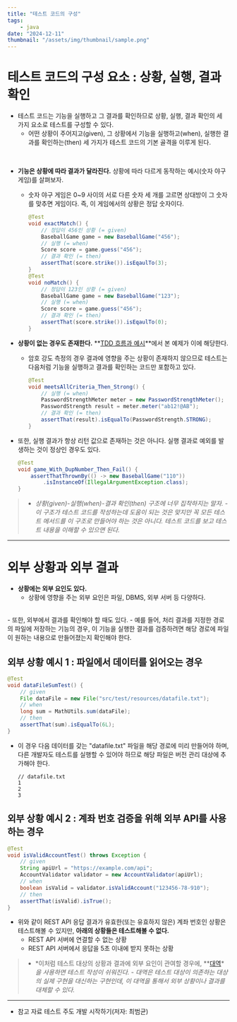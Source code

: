 ```yaml
---
title: "테스트 코드의 구성"
tags:
    - java
date: "2024-12-11"
thumbnail: "/assets/img/thumbnail/sample.png"
---
```

# 테스트 코드의 구성 요소 : 상황, 실행, 결과 확인
- 테스트 코드는 기능을 실행하고 그 결과를 확인하므로 상황, 실행, 결과 확인의 세 가지 요소로 테스트를 구성할 수 있다.
    - 어떤 상황이 주어지고(given), 그 상황에서 기능을 실행하고(when), 실행한 결과를 확인하는(then) 세 가지가 테스트 코드의 기본 골격을 이루게 된다.
<br>

- **기능은 상황에 따라 결과가 달라진다.** 상황에 따라 다르게 동작하는 예시(숫자 야구 게임)를 살펴보자.
    - 숫자 야구 게임은 0~9 사이의 서로 다른 숫자 세 개를 고르면 상대방이 그 숫자를 맞추면 게임이다. 즉, 이 게임에서의 상황은 정답 숫자이다.
        ```java
        @Test
        void exactMatch() {
            // 정답이 456인 상황 (= given)
            BaseballGame game = new BaseballGame("456");
            // 실행 (= when)
            Score score = game.guess("456");
            // 결과 확인 (= then)
            assertThat(score.strike()).isEqaulTo(3);
        }
        @Test
        void noMatch() {
            // 정답이 123인 상황 (= given)
            BaseballGame game = new BaseballGame("123");
            // 실행 (= when)
            Score score = game.guess("456");
            // 결과 확인 (= then)
            assertThat(score.strike()).isEqaulTo(0);
        }
        ```

- **상황이 없는 경우도 존재한다.** **[TDD 흐름과 예시](https://leejae-h.github.io/TDD(Test-Driven%20Development)/TDD%20%ED%9D%90%EB%A6%84%EA%B3%BC%20%EC%98%88%EC%8B%9C.html)**에서 본 예제가 이에 해당한다.
    - 암호 강도 측정의 경우 결과에 영향을 주는 상황이 존재하지 않으므로 테스트는 다음처럼 기능을 실행하고 결과를 확인하는 코드만 포함하고 있다.
        ```java
        @Test
        void meetsAllCriteria_Then_Strong() {
            // 실행 (= when)
            PasswordStrengthMeter meter = new PasswordStrengthMeter();
            PasswordStrength result = meter.meter("ab12!@AB");
            // 결과 확인 (= then)
            assertThat(result).isEqualTo(PasswordStrength.STRONG);
        }
        ```

- 또한, 실행 결과가 항상 리턴 값으로 존재하는 것은 아니다. 실행 결과로 예외를 발생하는 것이 정상인 경우도 있다.
    ```java
    @Test
    void game_With_DupNumber_Then_Fail() {
        assertThatThrownBy(() -> new BaseballGame("110"))
            .isInstanceOf(IllegalArgumentException.class);
    }
    ```

> - *상황(given)-실행(when)-결과 확인(then) 구조에 너무 집착하지는 말자.* 
    - *이 구조가 테스트 코드를 작성하는데 도움이 되는 것은 맞지만 꼭 모든 테스트 메서드를 이 구조로 만들어야 하는 것은 아니다. 테스트 코드를 보고 테스트 내용을 이해할 수 있으면 된다.*

---
# 외부 상황과 외부 결과
- **상황에는 외부 요인도 있다.**
    - 상황에 영향을 주는 외부 요인은 파일, DBMS, 외부 서버 등 다양하다.
<br>
-  또한, 외부에서 결과를 확인해야 할 때도 있다.
    - 예를 들어, 처리 결과를 지정한 경로의 파일에 저장하는 기능의 경우, 이 기능을 실행한 결과를 검증하려면 해당 경로에 파일이 원하는 내용으로 만들어졌는지 확인해야 한다.

## 외부 상황 예시 1 : 파일에서 데이터를 읽어오는 경우
```java
@Test
void dataFileSumTest() {
    // given
    File dataFile = new File("src/test/resources/datafile.txt");
    // when
    long sum = MathUtils.sum(dataFile);
    // then
    assertThat(sum).isEqualTo(6L);
}
```
- 이 경우 다음 데이터를 갖는 "datafile.txt" 파일을 해당 경로에 미리 만들어야 하며, 다른 개발자도 테스트를 실행할 수 있어야 하므로 해당 파일은 버전 관리 대상에 추가해야 한다.
    ```
    // datafile.txt 
    1
    2
    3
    ```

## 외부 상황 예시 2 : 계좌 번호 검증을 위해 외부 API를 사용하는 경우
```java
@Test
void isValidAccountTest() throws Exception {
    // given
    String apiUrl = "https://example.com/api"; 
    AccountValidator validator = new AccountValidator(apiUrl);
    // when
    boolean isValid = validator.isValidAccount("123456-78-910");
    // then
    assertThat(isValid).isTrue();
}
```
- 위와 같이 REST API 응답 결과가 유효한(또는 유효하지 않은) 계좌 번호인 상황은 테스트해볼 수 있지만, **아래의 상황들은 테스트해볼 수 없다.**
    - REST API 서버에 연결할 수 없는 상황
    - REST API 서버에서 응답을 5초 이내에 받지 못하는 상황

> - *이처럼 테스트 대상의 상황과 결과에 외부 요인이 관여할 경우에, **[대역](https://leejae-h.github.io/TDD(Test-Driven%20Development)/%EB%8C%80%EC%97%AD(Double).html)**을 사용하면 테스트 작성이 쉬워진다.*
    - *대역은 테스트 대상이 의존하는 대상의 실제 구현을 대신하는 구현인데, 이 대역을 통해서 외부 상황이나 결과를 대체할 수 있다.*

---
- 참고 자료
테스트 주도 개발 시작하기(저자: 최범균)  